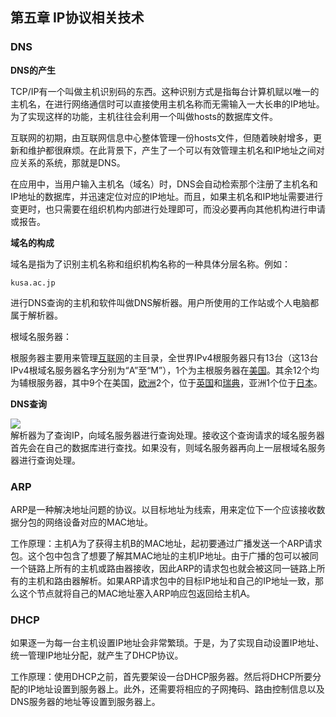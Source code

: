 ## 第五章 IP协议相关技术

### DNS

**DNS的产生**

TCP/IP有一个叫做主机识别码的东西。这种识别方式是指每台计算机赋以唯一的主机名，在进行网络通信时可以直接使用主机名称而无需输入一大长串的IP地址。为了实现这样的功能，主机往往会利用一个叫做hosts的数据库文件。

互联网的初期，由互联网信息中心整体管理一份hosts文件，但随着映射增多，更新和维护都很麻烦。在此背景下，产生了一个可以有效管理主机名和IP地址之间对应关系的系统，那就是DNS。

在应用中，当用户输入主机名（域名）时，DNS会自动检索那个注册了主机名和IP地址的数据库，并迅速定位对应的IP地址。而且，如果主机名和IP地址需要进行变更时，也只需要在组织机构内部进行处理即可，而没必要再向其他机构进行申请或报告。

**域名的构成**

域名是指为了识别主机名称和组织机构名称的一种具体分层名称。例如：

```
kusa.ac.jp
```

进行DNS查询的主机和软件叫做DNS解析器。用户所使用的工作站或个人电脑都属于解析器。

根域名服务器：

根服务器主要用来管理[互联网](https://baike.baidu.com/item/%E4%BA%92%E8%81%94%E7%BD%91/199186)的主目录，全世界IPv4根服务器只有13台（这13台IPv4根域名服务器名字分别为“A”至“M”），1个为主根服务器在[美国](https://baike.baidu.com/item/%E7%BE%8E%E5%9B%BD/125486)。其余12个均为辅根服务器，其中9个在美国，[欧洲](https://baike.baidu.com/item/%E6%AC%A7%E6%B4%B2/145550)2个，位于[英国](https://baike.baidu.com/item/%E8%8B%B1%E5%9B%BD/144602)和[瑞典](https://baike.baidu.com/item/%E7%91%9E%E5%85%B8/291092)，亚洲1个位于[日本](https://baike.baidu.com/item/%E6%97%A5%E6%9C%AC/111617)。

**DNS查询**

<div>
    <image src="../res/img/dns1.png"></image>
</div>
解析器为了查询IP，向域名服务器进行查询处理。接收这个查询请求的域名服务器首先会在自己的数据库进行查找。如果没有，则域名服务器再向上一层根域名服务器进行查询处理。

### ARP

ARP是一种解决地址问题的协议。以目标地址为线索，用来定位下一个应该接收数据分包的网络设备对应的MAC地址。

工作原理：主机A为了获得主机B的MAC地址，起初要通过广播发送一个ARP请求包。这个包中包含了想要了解其MAC地址的主机IP地址。由于广播的包可以被同一个链路上所有的主机或路由器接收，因此ARP的请求包也就会被这同一链路上所有的主机和路由器解析。如果ARP请求包中的目标IP地址和自己的IP地址一致，那么这个节点就将自己的MAC地址塞入ARP响应包返回给主机A。

### DHCP

如果逐一为每一台主机设置IP地址会非常繁琐。于是，为了实现自动设置IP地址、统一管理IP地址分配，就产生了DHCP协议。

工作原理：使用DHCP之前，首先要架设一台DHCP服务器。然后将DHCP所要分配的IP地址设置到服务器上。此外，还需要将相应的子网掩码、路由控制信息以及DNS服务器的地址等设置到服务器上。